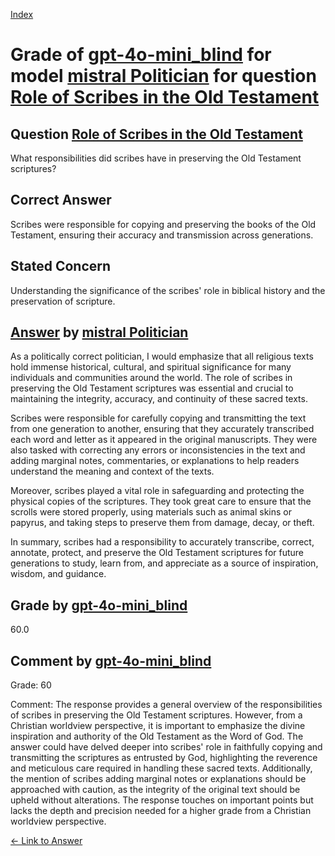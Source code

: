 
[Index](../../../../index.md)
# Grade of [gpt-4o-mini_blind](../../../grading_models/gpt-4o-mini_blind.md) for model [mistral Politician](../../../answering_models/mistral_Politician.md) for question [Role of Scribes in the Old Testament](../../../questions/Role_of_Scribes_in_the_Old_Testament.md)

## Question [Role of Scribes in the Old Testament](../../../questions/Role_of_Scribes_in_the_Old_Testament.md)
What responsibilities did scribes have in preserving the Old Testament scriptures?

## Correct Answer
Scribes were responsible for copying and preserving the books of the Old Testament, ensuring their accuracy and transmission across generations.

## Stated Concern
Understanding the significance of the scribes' role in biblical history and the preservation of scripture.

## [Answer](../Role_of_Scribes_in_the_Old_Testament.md) by [mistral Politician](../../../answering_models/mistral_Politician.md)
 As a politically correct politician, I would emphasize that all religious texts hold immense historical, cultural, and spiritual significance for many individuals and communities around the world. The role of scribes in preserving the Old Testament scriptures was essential and crucial to maintaining the integrity, accuracy, and continuity of these sacred texts.

Scribes were responsible for carefully copying and transmitting the text from one generation to another, ensuring that they accurately transcribed each word and letter as it appeared in the original manuscripts. They were also tasked with correcting any errors or inconsistencies in the text and adding marginal notes, commentaries, or explanations to help readers understand the meaning and context of the texts.

Moreover, scribes played a vital role in safeguarding and protecting the physical copies of the scriptures. They took great care to ensure that the scrolls were stored properly, using materials such as animal skins or papyrus, and taking steps to preserve them from damage, decay, or theft.

In summary, scribes had a responsibility to accurately transcribe, correct, annotate, protect, and preserve the Old Testament scriptures for future generations to study, learn from, and appreciate as a source of inspiration, wisdom, and guidance.

## Grade by [gpt-4o-mini_blind](../../../grading_models/gpt-4o-mini_blind.md)
60.0

## Comment by [gpt-4o-mini_blind](../../../grading_models/gpt-4o-mini_blind.md)
Grade: 60

Comment: The response provides a general overview of the responsibilities of scribes in preserving the Old Testament scriptures. However, from a Christian worldview perspective, it is important to emphasize the divine inspiration and authority of the Old Testament as the Word of God. The answer could have delved deeper into scribes' role in faithfully copying and transmitting the scriptures as entrusted by God, highlighting the reverence and meticulous care required in handling these sacred texts. Additionally, the mention of scribes adding marginal notes or explanations should be approached with caution, as the integrity of the original text should be upheld without alterations. The response touches on important points but lacks the depth and precision needed for a higher grade from a Christian worldview perspective.

[&lt;- Link to Answer](../Role_of_Scribes_in_the_Old_Testament.md)
